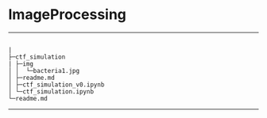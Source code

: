 # ImageProcessing

----
```

|
├─ctf_simulation
| ├─img
│ │  └─bacteria1.jpg
│ ├─readme.md
│ ├─ctf_simulation_v0.ipynb
│ └─ctf_simulation.ipynb
└─readme.md

```
----

